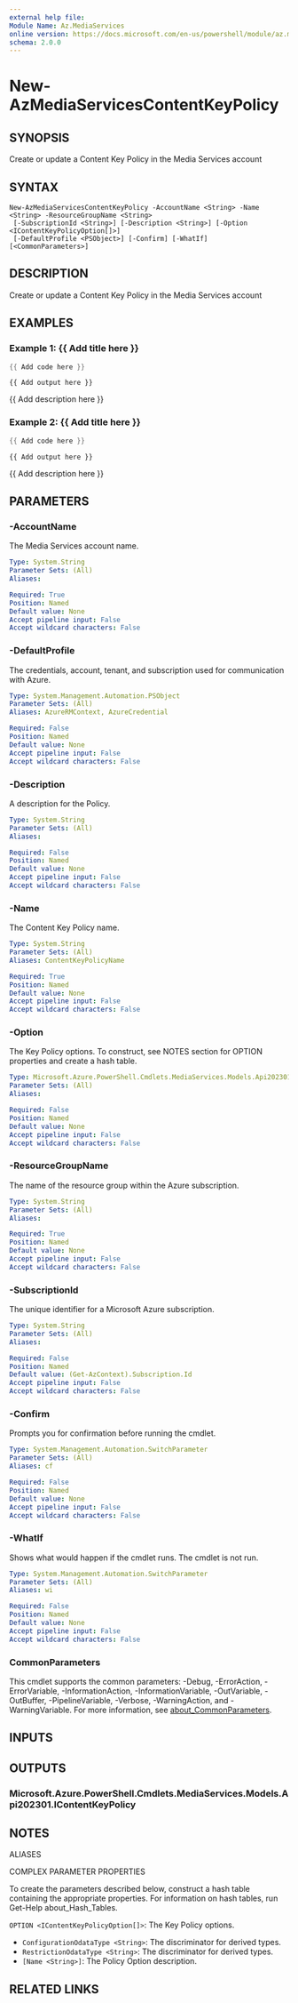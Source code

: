 ```yaml
---
external help file:
Module Name: Az.MediaServices
online version: https://docs.microsoft.com/en-us/powershell/module/az.mediaservices/new-azmediaservicescontentkeypolicy
schema: 2.0.0
---
```


# New-AzMediaServicesContentKeyPolicy

## SYNOPSIS
Create or update a Content Key Policy in the Media Services account

## SYNTAX

```
New-AzMediaServicesContentKeyPolicy -AccountName <String> -Name <String> -ResourceGroupName <String>
 [-SubscriptionId <String>] [-Description <String>] [-Option <IContentKeyPolicyOption[]>]
 [-DefaultProfile <PSObject>] [-Confirm] [-WhatIf] [<CommonParameters>]
```

## DESCRIPTION
Create or update a Content Key Policy in the Media Services account

## EXAMPLES

### Example 1: {{ Add title here }}
```powershell
{{ Add code here }}
```

```output
{{ Add output here }}
```

{{ Add description here }}

### Example 2: {{ Add title here }}
```powershell
{{ Add code here }}
```

```output
{{ Add output here }}
```

{{ Add description here }}

## PARAMETERS

### -AccountName
The Media Services account name.

```yaml
Type: System.String
Parameter Sets: (All)
Aliases:

Required: True
Position: Named
Default value: None
Accept pipeline input: False
Accept wildcard characters: False
```

### -DefaultProfile
The credentials, account, tenant, and subscription used for communication with Azure.

```yaml
Type: System.Management.Automation.PSObject
Parameter Sets: (All)
Aliases: AzureRMContext, AzureCredential

Required: False
Position: Named
Default value: None
Accept pipeline input: False
Accept wildcard characters: False
```

### -Description
A description for the Policy.

```yaml
Type: System.String
Parameter Sets: (All)
Aliases:

Required: False
Position: Named
Default value: None
Accept pipeline input: False
Accept wildcard characters: False
```

### -Name
The Content Key Policy name.

```yaml
Type: System.String
Parameter Sets: (All)
Aliases: ContentKeyPolicyName

Required: True
Position: Named
Default value: None
Accept pipeline input: False
Accept wildcard characters: False
```

### -Option
The Key Policy options.
To construct, see NOTES section for OPTION properties and create a hash table.

```yaml
Type: Microsoft.Azure.PowerShell.Cmdlets.MediaServices.Models.Api202301.IContentKeyPolicyOption[]
Parameter Sets: (All)
Aliases:

Required: False
Position: Named
Default value: None
Accept pipeline input: False
Accept wildcard characters: False
```

### -ResourceGroupName
The name of the resource group within the Azure subscription.

```yaml
Type: System.String
Parameter Sets: (All)
Aliases:

Required: True
Position: Named
Default value: None
Accept pipeline input: False
Accept wildcard characters: False
```

### -SubscriptionId
The unique identifier for a Microsoft Azure subscription.

```yaml
Type: System.String
Parameter Sets: (All)
Aliases:

Required: False
Position: Named
Default value: (Get-AzContext).Subscription.Id
Accept pipeline input: False
Accept wildcard characters: False
```

### -Confirm
Prompts you for confirmation before running the cmdlet.

```yaml
Type: System.Management.Automation.SwitchParameter
Parameter Sets: (All)
Aliases: cf

Required: False
Position: Named
Default value: None
Accept pipeline input: False
Accept wildcard characters: False
```

### -WhatIf
Shows what would happen if the cmdlet runs.
The cmdlet is not run.

```yaml
Type: System.Management.Automation.SwitchParameter
Parameter Sets: (All)
Aliases: wi

Required: False
Position: Named
Default value: None
Accept pipeline input: False
Accept wildcard characters: False
```

### CommonParameters
This cmdlet supports the common parameters: -Debug, -ErrorAction, -ErrorVariable, -InformationAction, -InformationVariable, -OutVariable, -OutBuffer, -PipelineVariable, -Verbose, -WarningAction, and -WarningVariable. For more information, see [about_CommonParameters](http://go.microsoft.com/fwlink/?LinkID=113216).

## INPUTS

## OUTPUTS

### Microsoft.Azure.PowerShell.Cmdlets.MediaServices.Models.Api202301.IContentKeyPolicy

## NOTES

ALIASES

COMPLEX PARAMETER PROPERTIES

To create the parameters described below, construct a hash table containing the appropriate properties. For information on hash tables, run Get-Help about_Hash_Tables.


`OPTION <IContentKeyPolicyOption[]>`: The Key Policy options.
  - `ConfigurationOdataType <String>`: The discriminator for derived types.
  - `RestrictionOdataType <String>`: The discriminator for derived types.
  - `[Name <String>]`: The Policy Option description.

## RELATED LINKS

